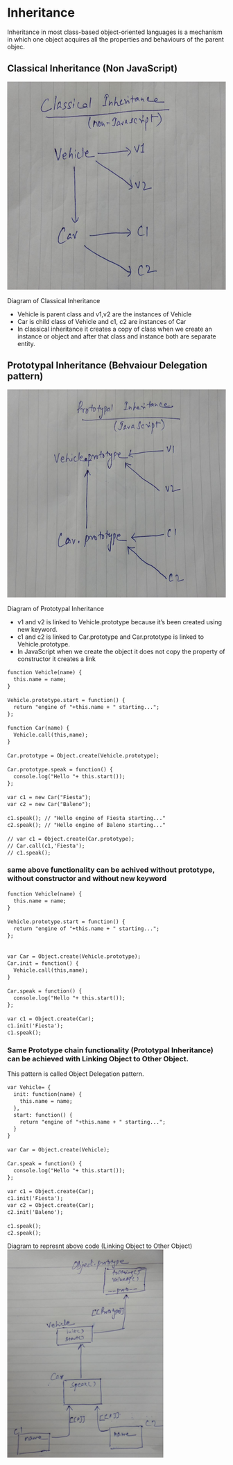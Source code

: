 # Inheritance
Inheritance in most class-based object-oriented languages is a mechanism in which one object acquires all the properties and behaviours of the parent objec.

## Classical Inheritance (Non JavaScript)
<img src="classical_inheritance.jpg" alt="classical_inheritance" height="480">

 Diagram of Classical Inheritance
  * Vehicle is parent class and v1,v2 are the instances of Vehicle
  * Car is child class of Vehicle and c1, c2 are instances of Car
  * In classical inheritance it creates a copy of class when we create an instance or object and after that class and instance both are separate entity.
  
## Prototypal Inheritance (Behvaiour Delegation pattern)
<img src="prototypal_inheritance.jpg" alt="prototypal_inheritance" height="480">

Diagram of Prototypal Inheritance
  * v1 and v2  is linked to Vehicle.prototype because it’s been created using new keyword.
  * c1 and c2 is linked to Car.prototype and Car.prototype is linked to Vehicle.prototype.
  * In JavaScript when we create the object it does not copy the property of constructor it creates a link

```
function Vehicle(name) {
  this.name = name;
}

Vehicle.prototype.start = function() {
  return "engine of "+this.name + " starting...";
};

function Car(name) {
  Vehicle.call(this,name);
}

Car.prototype = Object.create(Vehicle.prototype);

Car.prototype.speak = function() {
  console.log("Hello "+ this.start());
};

var c1 = new Car("Fiesta");
var c2 = new Car("Baleno");

c1.speak(); // "Hello engine of Fiesta starting..."
c2.speak(); // "Hello engine of Baleno starting..."

// var c1 = Object.create(Car.prototype);
// Car.call(c1,'Fiesta');
// c1.speak();
```
### same above functionality can be achived without prototype, without constructor and without new keyword
```
function Vehicle(name) {
  this.name = name;
}

Vehicle.prototype.start = function() {
  return "engine of "+this.name + " starting...";
};


var Car = Object.create(Vehicle.prototype);
Car.init = function() {
  Vehicle.call(this,name);
}

Car.speak = function() {
  console.log("Hello "+ this.start());
};

var c1 = Object.create(Car);
c1.init('Fiesta');
c1.speak();
```
### Same Prototype chain functionality (Prototypal Inheritance) can be achieved with Linking Object to Other Object.
This pattern is called Object Delegation pattern.
```
var Vehicle= {
  init: function(name) {
    this.name = name; 
  },
  start: function() {
    return "engine of "+this.name + " starting...";
  }
}

var Car = Object.create(Vehicle);

Car.speak = function() {
  console.log("Hello "+ this.start());
};

var c1 = Object.create(Car);
c1.init('Fiesta');
var c2 = Object.create(Car);
c2.init('Baleno');

c1.speak();
c2.speak();
```
Diagram to represnt above code (Linking Object to Other Object)
<img src="object_link.jpg" alt="object_link" height="480">
